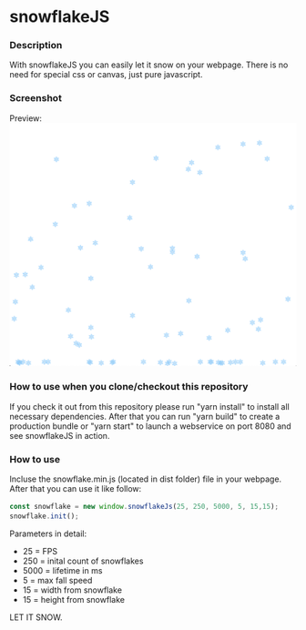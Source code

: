# snowflakeJS

### Description

With snowflakeJS you can easily let it snow on your webpage. There is no need for special css or canvas, just pure javascript.

### Screenshot
Preview:
![alt text](https://github.com/AICDEV/snowflakeJS/blob/master/example.png)


### How to use when you clone/checkout this repository
If you check it out from this repository please run "yarn install" to install all necessary dependencies.
After that you can run "yarn build" to create a production bundle or "yarn start" to launch a webservice on port 8080
and see snowflakeJS in action.

### How to use
Incluse the snowflake.min.js (located in dist folder) file in your webpage. After that you can use it like follow:

```javascript
const snowflake = new window.snowflakeJs(25, 250, 5000, 5, 15,15);
snowflake.init();
```

Parameters in detail:
- 25 = FPS
- 250 = inital count of snowflakes
- 5000 = lifetime in ms 
- 5 = max fall speed
- 15 = width from snowflake
- 15 = height from snowflake

LET IT SNOW.